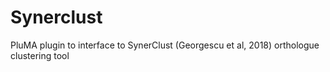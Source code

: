 # Synerclust
PluMA plugin to interface to SynerClust (Georgescu et al, 2018) orthologue clustering tool
